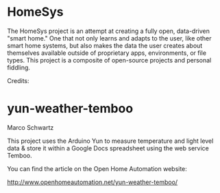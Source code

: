 HomeSys
==================
The HomeSys project is an attempt at creating a fully open, data-driven "smart home." One that not only learns and adapts to the user, like other smart home systems, but also makes the data the user creates about themselves available outside of proprietary apps, environments, or file types. This project is a composite of open-source projects and personal fiddling. 

Credits:

yun-weather-temboo
==================
Marco Schwartz 

This project uses the Arduino Yun to measure temperature and light level data & store it within a Google Docs spreadsheet using the web service Temboo.

You can find the article on the Open Home Automation website:

http://www.openhomeautomation.net/yun-weather-temboo/

